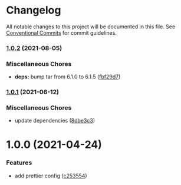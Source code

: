 # Changelog

All notable changes to this project will be documented in this file. See
[Conventional Commits](https://conventionalcommits.org) for commit guidelines.

### [1.0.2](https://github.com/rweich/prettier-config/compare/v1.0.1...v1.0.2) (2021-08-05)


### Miscellaneous Chores

* **deps:** bump tar from 6.1.0 to 6.1.5 ([fbf29d7](https://github.com/rweich/prettier-config/commit/fbf29d7b68a27d7a8235386a69b659c1a14e4cef))

### [1.0.1](https://github.com/rweich/prettier-config/compare/v1.0.0...v1.0.1) (2021-06-12)


### Miscellaneous Chores

* update dependencies ([8dbe3c3](https://github.com/rweich/prettier-config/commit/8dbe3c3be5a715fcd81493b4401af3303fc76a40))

# 1.0.0 (2021-04-24)


### Features

* add prettier config ([c253554](https://github.com/rweich/prettier-config/commit/c2535542da8670c7ebc64eb8bae692f6ac6c3ed9))
